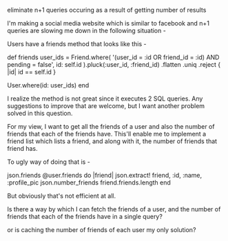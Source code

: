 eliminate n+1 queries occuring as a result of getting number of results

I'm making a social media website which is similar to facebook and n+1 queries are slowing me down in the following situation -

Users have a friends method that looks like this -

def friends
  user_ids = Friend.where(
    '(user_id = :id OR friend_id = :id) AND pending = false',
     id: self.id
  ).pluck(:user_id, :friend_id)
   .flatten
   .uniq
   .reject { |id| id == self.id }

  User.where(id: user_ids)
end

I realize the method is not great since it executes 2 SQL queries. Any suggestions to improve that are welcome, but I want another problem solved in this question.

For my view, I want to get all the friends of a user and also the number of friends that each of the friends have. This'll enable me to implement a friend list which lists a friend, and along with it, the number of friends that friend has.

To ugly way of doing that is -

json.friends @user.friends do |friend|
  json.extract! friend, :id, :name, :profile_pic
  json.number_friends friend.friends.length
end

But obviously that's not efficient at all.

Is there a way by which I can fetch the friends of a user, and the number of friends that each of the friends have in a single query?

or is caching the number of friends of each user my only solution? 
